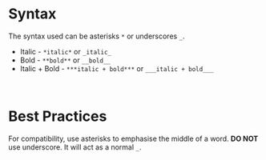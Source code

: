 # Syntax

The syntax used can be asterisks `*` or underscores `_`.

+ Italic - `*italic*` or `_italic_`
+ Bold - `**bold**` or `__bold__`
+ Italic + Bold - `***italic + bold***` or `___italic + bold___`

<br>

# Best Practices

For compatibility, use asterisks to emphasise the middle of a word. **DO NOT** use underscore. It will act as a normal `_`.